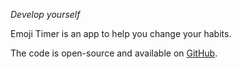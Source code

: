 _Develop yourself_

Emoji Timer is an app to help you change your habits.

The code is open-source and available on [GitHub](EMT_SHARED_GITHUB_URL).
